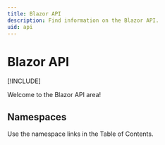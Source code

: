 ```yaml
---
title: Blazor API
description: Find information on the Blazor API.
uid: api
---
```

# Blazor API

[!INCLUDE[](~/includes/blazor-preview-notice.md)]

Welcome to the Blazor API area!

## Namespaces

Use the namespace links in the Table of Contents.
